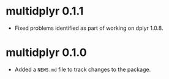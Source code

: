 # multidplyr 0.1.1

* Fixed problems identified as part of working on dplyr 1.0.8.

# multidplyr 0.1.0

* Added a `NEWS.md` file to track changes to the package.
